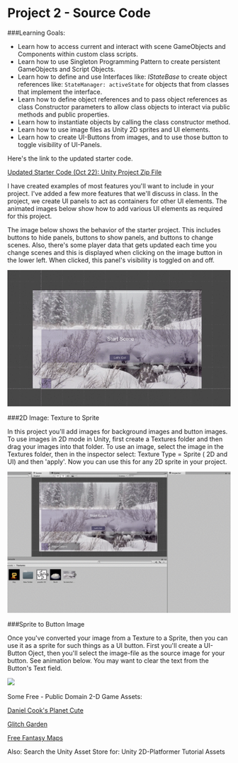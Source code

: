 # Project 2 - Source Code

###Learning Goals:
- Learn how to access current and interact with scene GameObjects and Components within custom class scripts.
- Learn how to use Singleton Programming Pattern to create persistent GameObjects and Script Objects.
- Learn how to define and use Interfaces like: *IStateBase* to create object references like: `StateManager: activeState` for objects that from classes that implement the interface.
- Learn how to define object references and to pass object references as class Constructor parameters to allow class objects to interact via public methods and public properties. 
- Learn how to instantiate objects by calling the class constructor method.
- Learn how to use image files as Unity 2D sprites and UI elements.
- Learn how to create UI-Buttons from images, and to use those button to toggle visibility of UI-Panels.

Here's the link to the updated starter code.

[Updated Starter Code (Oct 22): Unity Project Zip File](https://utdallas.box.com/s/8txw4flobwetq4fe4zb92itnp2figpce)

I have created examples of most features you'll want to include in your project.  I've added a few more features that we'll discuss in class.  In the project, we create UI panels to act as containers for other UI elements.  The animated images below show how to add various UI elements as required for this project.

The image below shows the behavior of the starter project.  This includes buttons to hide panels, buttons to show panels, and buttons to change scenes.  Also, there's some player data that gets updated each time you change scenes and this is displayed when clicking on the image button in the lower left. When clicked, this panel's visibility is toggled on and off.

 ![](8S4CitwjlI.gif)
 
 
 ###2D Image: Texture to Sprite
 
 In this project you'll add images for background images and button images.  To use images in 2D mode in Unity, first create a Textures folder and then drag your images into that folder.  To use an image, select the image in the Textures folder, then in the inspector select: Texture Type = Sprite ( 2D and UI) and then 'apply'.  Now you can use this for any 2D sprite in your project.
 
 ![](imageTexture.gif)
 
 ###Sprite to Button Image
 
 Once you've converted your image from a Texture to a Sprite, then you can use it as a sprite for such things as a UI button.  First you'll create a UI-Button Oject, then you'll select the image-file as the source image for your button.  See animation below.  You may want to clear the text from the Button's Text field.

![](imageButton.gif)


 Some Free - Public Domain 2-D Game Assets: 
 
 [Daniel Cook's Planet Cute](http://www.lostgarden.com/2007/05/dancs-miraculously-flexible-game.html)
 
 [Glitch Garden](http://www.glitchthegame.com/public-domain-game-art/)
 
 [Free Fantasy Maps](http://freefantasymaps.org/free-fantasy-maps/)
 
 Also: Search the Unity Asset Store for: Unity 2D-Platformer Tutorial Assets